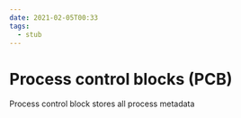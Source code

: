 ```yaml
---
date: 2021-02-05T00:33
tags: 
  - stub
---
```


# Process control blocks (PCB)

Process control block stores all process metadata
